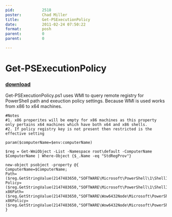 ```yaml
---
pid:            2518
poster:         Chad Miller
title:          Get-PSExecutionPolicy
date:           2011-02-24 07:50:22
format:         posh
parent:         0
parent:         0

---
```


# Get-PSExecutionPolicy

### [download](2518.ps1)

Get-PSExecutionPolicy.ps1 uses WMI to query remote registry for PowerShell path and exeuction policy settings. Because WMI is used works from x86 to x64 machines.

```posh
#Notes
#1. x86 properites will be empty for x86 machines as this property only pertains x64 machines which have both x64 and x86 shells.
#2. If policy registry key is not present then restricted is the effective setting

param($computerName=$env:computerName)

$reg = Get-WmiObject -List -Namespace root\default -ComputerName $ComputerName | Where-Object {$_.Name -eq "StdRegProv"}

new-object psobject -property @{
ComputerName=$ComputerName;
Path=($reg.GetStringValue(2147483650,"SOFTWARE\Microsoft\PowerShell\1\ShellIds\Microsoft.PowerShell","Path")).sValue;
Policy=($reg.GetStringValue(2147483650,"SOFTWARE\Microsoft\PowerShell\1\ShellIds\Microsoft.PowerShell","ExecutionPolicy")).sValue;
x86Path=($reg.GetStringValue(2147483650,"SOFTWARE\Wow6432Node\Microsoft\PowerShell\1\ShellIds\Microsoft.PowerShell","Path")).sValue
x86Policy=($reg.GetStringValue(2147483650,"SOFTWARE\Wow6432Node\Microsoft\PowerShell\1\ShellIds\Microsoft.PowerShell","ExecutionPolicy")).sValue
}
```
